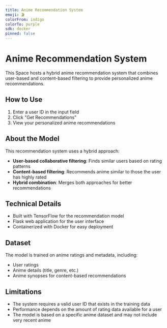 ```yaml
---
title: Anime Recommendation System
emoji: 🎬
colorFrom: indigo
colorTo: purple
sdk: docker
pinned: false
---
```


# Anime Recommendation System

This Space hosts a hybrid anime recommendation system that combines user-based and content-based filtering to provide personalized anime recommendations.

## How to Use

1. Enter a user ID in the input field
2. Click "Get Recommendations"
3. View your personalized anime recommendations

## About the Model

This recommendation system uses a hybrid approach:

- **User-based collaborative filtering**: Finds similar users based on rating patterns
- **Content-based filtering**: Recommends anime similar to those the user has highly rated
- **Hybrid combination**: Merges both approaches for better recommendations

## Technical Details

- Built with TensorFlow for the recommendation model
- Flask web application for the user interface
- Containerized with Docker for easy deployment

## Dataset

The model is trained on anime ratings and metadata, including:
- User ratings
- Anime details (title, genre, etc.)
- Anime synopses for content-based recommendations

## Limitations

- The system requires a valid user ID that exists in the training data
- Performance depends on the amount of rating data available for a user
- The model is based on a specific anime dataset and may not include very recent anime